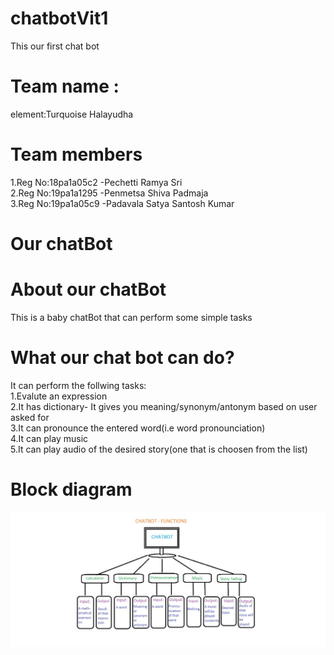 # chatbotVit1
This our first chat bot
# Team name :
element:Turquoise Halayudha
# Team members
1.Reg No:18pa1a05c2 -Pechetti Ramya Sri<br />
2.Reg No:19pa1a1295 -Penmetsa Shiva Padmaja<br />
3.Reg No:19pa1a05c9 -Padavala Satya Santosh Kumar <br />

# Our chatBot

# About our chatBot
This is a baby chatBot that can perform some simple tasks <br />
# What our chat bot can do?
It can perform the follwing tasks:<br />
1.Evalute an expression<br />
2.It has dictionary- It gives you meaning/synonym/antonym based on user asked for<br />
3.It can pronounce the entered word(i.e word pronounciation)<br />
4.It can play music<br />
5.It can play audio of the desired story(one that is choosen from the list)<br/>

# Block diagram
![alt text](https://github.com/santosh-kumar8367/chatbotVit1/blob/main/Blockdiagram.jpeg?raw=true)

